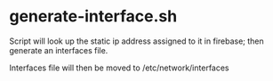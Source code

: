 # generate-interface.sh

Script will look up the static ip address assigned to it in firebase; then generate an interfaces file.

Interfaces file will then be moved to /etc/network/interfaces
